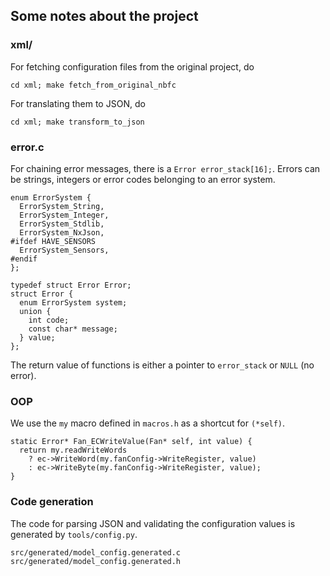 ## Some notes about the project

### xml/

For fetching configuration files from the original project, do

`cd xml; make fetch_from_original_nbfc`

For translating them to JSON, do

`cd xml; make transform_to_json`

### error.c

For chaining error messages, there is a `Error error_stack[16];`.
Errors can be strings, integers or error codes belonging to an error system.

```
enum ErrorSystem {
  ErrorSystem_String,
  ErrorSystem_Integer,
  ErrorSystem_Stdlib,
  ErrorSystem_NxJson,
#ifdef HAVE_SENSORS
  ErrorSystem_Sensors,
#endif
};

typedef struct Error Error;
struct Error {
  enum ErrorSystem system;
  union {
    int code;
    const char* message;
  } value;
};
```

The return value of functions is either a pointer to `error_stack` or `NULL` (no error).

### OOP

We use the `my` macro defined in `macros.h` as a shortcut for `(*self)`.

```
static Error* Fan_ECWriteValue(Fan* self, int value) {
  return my.readWriteWords
    ? ec->WriteWord(my.fanConfig->WriteRegister, value)
    : ec->WriteByte(my.fanConfig->WriteRegister, value);
}
```

### Code generation

The code for parsing JSON and validating the configuration values is generated by `tools/config.py`.

```
src/generated/model_config.generated.c
src/generated/model_config.generated.h
```

